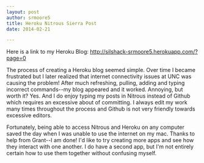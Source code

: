 ```yaml
---
layout: post
author: srmoore5
title: Heroku Nitrous Sierra Post
date: 2014-02-21

---
```

Here is a link to my Heroku Blog: http://silshack-srmoore5.herokuapp.com/?page=0

The process of creating a Heroku blog seemed simple. Over time I became frustrated
but I later realized that internet connectivity issues at UNC was causing the problem!
After much refreshing, pulling, adding and typing incorrect commands--my blog appeared
and it worked. Annoying, but worth it? Yes. And I do enjoy typing my posts in Nitrous instead of
Github which requires an excessive about of committing. I always edit my work many times throughout
the process and Github is not very friendly towards excessive editors.

Fortunately, being able to access Nitrous and Heroku on any computer saved the day when I was unable
to use the internet on my mac. Thanks to help from Grant--I am done! I'd like to try creating more apps and
see how they interact with one another. I do have a second app, but I'm not entirely certain how to
use them together without confusing myself.

